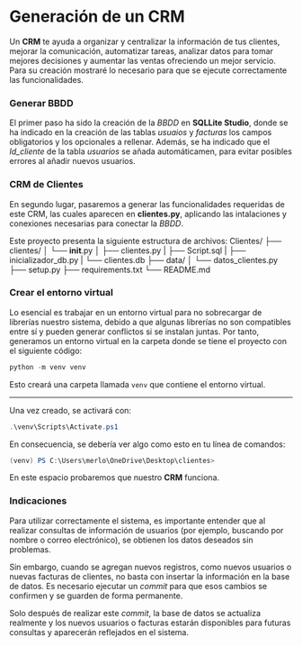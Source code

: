 # Generación de un CRM

Un **CRM** te ayuda a organizar y centralizar la información de tus clientes, mejorar la comunicación, automatizar tareas, analizar datos para tomar mejores decisiones y aumentar las ventas ofreciendo un mejor servicio. Para su creación mostraré lo necesario para que se ejecute correctamente las funcionalidades.

### Generar BBDD

El primer paso ha sido la creación de la *BBDD* en **SQLLite Studio**, donde se ha indicado en la creación de las tablas *usuaios* y *facturas* los campos obligatorios y los opcionales a rellenar. Además, se ha indicado que el *Id_cliente*  de la tabla *usuarios* se añada automáticamen, para evitar posibles errores al añadir nuevos usuarios.

### CRM de Clientes

En segundo lugar, pasaremos a generar las funcionalidades requeridas de este CRM, las cuales 
aparecen en **clientes.py**, aplicando las intalaciones y conexiones necesarias para conectar la 
*BBDD*.

Este proyecto presenta la siguiente estructura de archivos:
Clientes/
├── clientes/
│   └── __init__.py
│   ├── clientes.py
|   ├── Script.sql
|   ├── inicializador_db.py
|   └── clientes.db
├── data/
│   └── datos_clientes.py
├── setup.py
├── requirements.txt
└── README.md

### Crear el entorno virtual

Lo esencial es trabajar en un entorno virtual para no sobrecargar de librerías nuestro
sistema, debido a que algunas librerías no son compatibles entre sí y pueden generar
conflictos si se instalan juntas. Por tanto, generamos un entorno virtual en la
carpeta donde se tiene el proyecto con el siguiente código:

```powershell
python -m venv venv
```

Esto creará una carpeta llamada `venv` que contiene el entorno virtual.

---

Una vez creado, se activará con:

```powershell
.\venv\Scripts\Activate.ps1
```

En consecuencia, se debería ver algo como esto en tu línea de comandos:

```powershell
(venv) PS C:\Users\merlo\OneDrive\Desktop\clientes>
```
En este espacio probaremos que nuestro **CRM** funciona.

### Indicaciones 

Para utilizar correctamente el sistema, es importante entender que al realizar consultas de información de usuarios (por ejemplo, buscando por nombre o correo electrónico), se obtienen los datos deseados sin problemas.

Sin embargo, cuando se agregan nuevos registros, como nuevos usuarios o nuevas facturas de clientes, no basta con insertar la información en la base de datos. Es necesario ejecutar un *commit* para que esos cambios se confirmen y se guarden de forma permanente.

Solo después de realizar este *commit*, la base de datos se actualiza realmente y los nuevos usuarios o facturas estarán disponibles para futuras consultas y aparecerán reflejados en el sistema.




